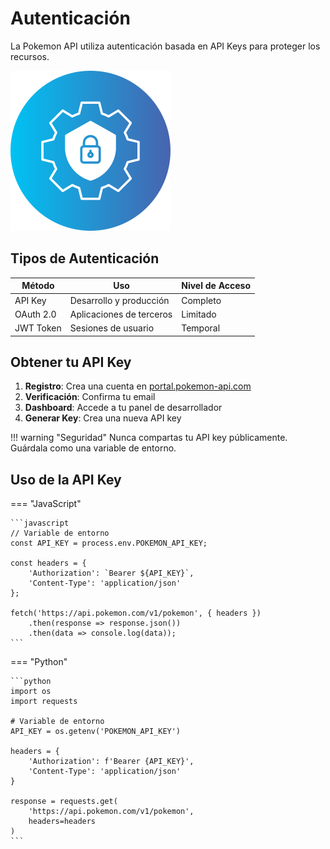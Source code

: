 # Autenticación

La Pokemon API utiliza autenticación basada en API Keys para proteger los recursos.

![API Security](/img/security.png)

## Tipos de Autenticación

| Método | Uso | Nivel de Acceso |
|--------|-----|-----------------|
| API Key | Desarrollo y producción | Completo |
| OAuth 2.0 | Aplicaciones de terceros | Limitado |
| JWT Token | Sesiones de usuario | Temporal |

## Obtener tu API Key

1. **Registro**: Crea una cuenta en [portal.pokemon-api.com](https://portal.pokemon-api.com)
2. **Verificación**: Confirma tu email
3. **Dashboard**: Accede a tu panel de desarrollador
4. **Generar Key**: Crea una nueva API key

!!! warning "Seguridad"
    Nunca compartas tu API key públicamente. Guárdala como una variable de entorno.

## Uso de la API Key

=== "JavaScript"

    ```javascript
    // Variable de entorno
    const API_KEY = process.env.POKEMON_API_KEY;
    
    const headers = {
        'Authorization': `Bearer ${API_KEY}`,
        'Content-Type': 'application/json'
    };
    
    fetch('https://api.pokemon.com/v1/pokemon', { headers })
        .then(response => response.json())
        .then(data => console.log(data));
    ```

=== "Python"

    ```python
    import os
    import requests
    
    # Variable de entorno
    API_KEY = os.getenv('POKEMON_API_KEY')
    
    headers = {
        'Authorization': f'Bearer {API_KEY}',
        'Content-Type': 'application/json'
    }
    
    response = requests.get(
        'https://api.pokemon.com/v1/pokemon',
        headers=headers
    )
    ```